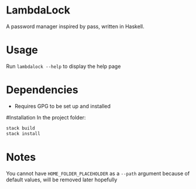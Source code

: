 # LambdaLock
A password manager inspired by pass, written in Haskell.

# Usage 
Run ``lambdalock --help`` to display the help page


# Dependencies
- Requires GPG to be set up and installed 

#Installation
In the project folder: 

```bash
stack build 
stack install 
```

# Notes
You cannot have ``HOME_FOLDER_PLACEHOLDER`` as a ``--path`` argument because of default values, will be removed later hopefully
